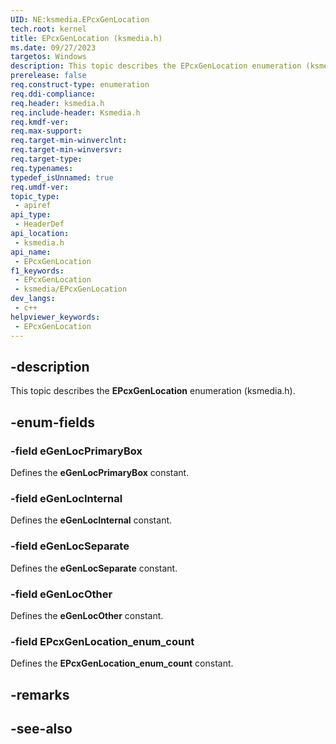 ```yaml
---
UID: NE:ksmedia.EPcxGenLocation
tech.root: kernel
title: EPcxGenLocation (ksmedia.h)
ms.date: 09/27/2023
targetos: Windows
description: This topic describes the EPcxGenLocation enumeration (ksmedia.h).
prerelease: false
req.construct-type: enumeration
req.ddi-compliance: 
req.header: ksmedia.h
req.include-header: Ksmedia.h
req.kmdf-ver: 
req.max-support: 
req.target-min-winverclnt:
req.target-min-winversvr: 
req.target-type: 
req.typenames: 
typedef_isUnnamed: true
req.umdf-ver: 
topic_type:
 - apiref
api_type:
 - HeaderDef
api_location:
 - ksmedia.h
api_name:
 - EPcxGenLocation
f1_keywords:
 - EPcxGenLocation
 - ksmedia/EPcxGenLocation
dev_langs:
 - c++
helpviewer_keywords:
 - EPcxGenLocation
---
```


## -description

This topic describes the **EPcxGenLocation** enumeration (ksmedia.h).

## -enum-fields

### -field eGenLocPrimaryBox

Defines the **eGenLocPrimaryBox** constant.

### -field eGenLocInternal

Defines the **eGenLocInternal** constant.

### -field eGenLocSeparate

Defines the **eGenLocSeparate** constant.

### -field eGenLocOther

Defines the **eGenLocOther** constant.

### -field EPcxGenLocation_enum_count

Defines the **EPcxGenLocation_enum_count** constant.

## -remarks

## -see-also
